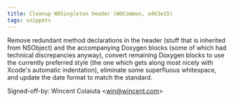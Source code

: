 ```yaml
---
title: Cleanup WOSingleton header (WOCommon, a463e15)
tags: snippets
---
```


Remove redundant method declarations in the header (stuff that is inherited from NSObject) and the accompanying Doxygen blocks (some of which had technical discrepancies anyway), convert remaining Doxygen blocks to use the currently preferred style (the one which gets along most nicely with Xcode's automatic indentation), eliminate some superfluous whitespace, and update the date format to match the standard.

Signed-off-by: Wincent Colaiuta &lt;win@wincent.com&gt;
